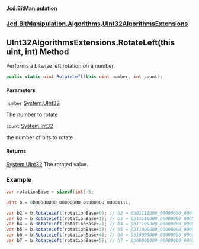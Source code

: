 #### [Jcd.BitManipulation](index 'index')

### [Jcd.BitManipulation.Algorithms](Jcd.BitManipulation.Algorithms 'Jcd.BitManipulation.Algorithms').[UInt32AlgorithmsExtensions](Jcd.BitManipulation.Algorithms.UInt32AlgorithmsExtensions 'Jcd.BitManipulation.Algorithms.UInt32AlgorithmsExtensions')

## UInt32AlgorithmsExtensions.RotateLeft(this uint, int) Method

Performs a bitwise left rotation on a number.

```csharp
public static uint RotateLeft(this uint number, int count);
```

#### Parameters

<a name='Jcd.BitManipulation.Algorithms.UInt32AlgorithmsExtensions.RotateLeft(thisuint,int).number'></a>

`number` [System.UInt32](https://docs.microsoft.com/en-us/dotnet/api/System.UInt32 'System.UInt32')

The number to rotate

<a name='Jcd.BitManipulation.Algorithms.UInt32AlgorithmsExtensions.RotateLeft(thisuint,int).count'></a>

`count` [System.Int32](https://docs.microsoft.com/en-us/dotnet/api/System.Int32 'System.Int32')

the number of bits to rotate

#### Returns

[System.UInt32](https://docs.microsoft.com/en-us/dotnet/api/System.UInt32 'System.UInt32')
The rotated value.

### Example

```csharp
var rotationBase = sizeof(int)-5;

uint b = 0b00000000_00000000_00000000_00001111;

var b2 = b.RotateLeft(rotationBase+0); // b2 = 0b01111000_00000000_00000000_00000000
var b3 = b.RotateLeft(rotationBase+1); // b3 = 0b11110000_00000000_00000000_00000000
var b4 = b.RotateLeft(rotationBase+2); // b4 = 0b11100000_00000000_00000000_00000001
var b5 = b.RotateLeft(rotationBase+3); // b5 = 0b11000000_00000000_00000000_00000011
var b6 = b.RotateLeft(rotationBase+4); // b6 = 0b10000000_00000000_00000000_00000111
var b7 = b.RotateLeft(rotationBase+5); // b7 = 0b00000000_00000000_00000000_00001111
```